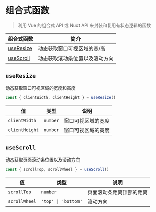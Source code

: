 # 组合式函数

> 利用 Vue 的组合式 API 或 Nuxt API 来封装和复用有状态逻辑的函数

| 组合式函数              | 简介                           |
| ----------------------- | ------------------------------ |
| [useResize](#useresize) | 动态获取窗口可视区域的宽/高    |
| [useScroll](#usescroll) | 动态获取滚动条位置以及滚动方向 |

## `useResize`

动态获取窗口可视区域的宽度和高度

```ts
const { clientWidth, clientHeight } = useResize()
```

| 值             | 类型     | 说明               |
| -------------- | -------- | ------------------ |
| `clientWidth`  | `number` | 窗口可视区域的宽度 |
| `clientHeight` | `number` | 窗口可视区域的高度 |

## `useScroll`

动态获取页面滚动条位置以及滚动方向

```ts
const { scrollTop, scrollWheel } = useScroll()
```

| 值            | 类型                | 说明                     |
| ------------- | ------------------- | ------------------------ |
| `scrollTop`   | `number`            | 页面滚动条距离顶部的距离 |
| `scrollWheel` | `'top' \| 'bottom'` | 滚动方向                 |
